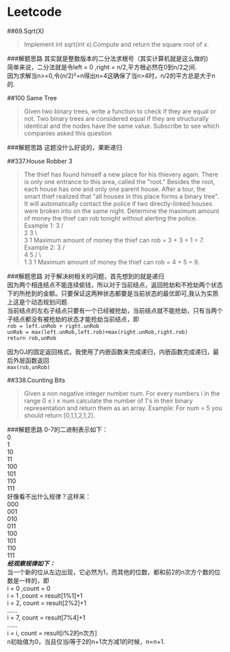 # Leetcode

##69.Sqrt(X)
>Implement int sqrt(int x).Compute and return the square root of x.

###解题思路
其实就是整数版本的二分法求根号（其实计算机就是这么做的)  
简单来说，二分法就是令left = 0 ,right = n/2,平方根必然在0到n/2之间.  
因为求解当n>=0,令(n/2)²=n得出n=4这确保了当n>4时，n/2的平方总是大于n的.  

##100 Same Tree
>Given two binary trees, write a function to check if they are equal or not.
Two binary trees are considered equal if they are structurally identical and the nodes have the same value.
Subscribe to see which companies asked this question

###解题思路
这题没什么好说的，果断递归  

##337.House Robber 3
>The thief has found himself a new place for his thievery again. There is only one entrance to this area, called the "root." Besides the root, each house has one and only one parent house. After a tour, the smart thief realized that "all houses in this place forms a binary tree". It will automatically contact the police if two directly-linked houses were broken into on the same night.
Determine the maximum amount of money the thief can rob tonight without alerting the police.
Example 1:
     3
    / \
   2   3
    \   \
     3   1
Maximum amount of money the thief can rob = 3 + 3 + 1 = 7.
Example 2:
     3
    / \
   4   5
  / \   \
 1   3   1
Maximum amount of money the thief can rob = 4 + 5 = 9.

###解题思路
对于解决树相关的问题，首先想到的就是递归  
因为两个相连结点不能连续偷钱，所以对于当前结点，返回抢劫和不抢劫两个状态下的所抢到的金额。只要保证这两种状态都要是当前状态的最优即可,我认为实质上这是个动态规划问题.  
当前结点的左右子结点只要有一个已经被抢劫，当前结点就不能抢劫，只有当两个子结点都没有被抢劫的状态才能抢劫当前结点，即  
    `rob = left.unRob + right.unRob`  
    `unRob = max(left.unRob,left.rob)+max(right.unRob,right.rob)`  
    `return rob,unRob`  

因为OJ的固定返回格式，我使用了内嵌函数来完成递归，内嵌函数完成递归，最后外层函数返回  
`max(rob,unRob)`


##338.Counting Bits
>Given a non negative integer number num. For every numbers i in the range 0 ≤ i ≤ num calculate the number of 1's in their binary representation and return them as an array.
Example:
For num = 5 you should return [0,1,1,2,1,2].

###解题思路
0-7的二进制表示如下：  
0  
1  
10  
11  
100  
101  
110  
111  
好像看不出什么规律？这样来：  
000  
001  
010  
011  
100  
101  
110  
111  
***经观察规律如下：***  
当一个新的位从左边出现，它必然为1，而其他的位数，都和前2的n次方个数的位数是一样的，即  
i = 0 ,count = 0  
i = 1 ,count = result[1%1]+1  
i = 2, count = result[2%2]+1  
......  
i = 7, count = result[7%4]+1   
......  
i = i, count = result[i%2的n次方]  
n初始值为0，当且仅当i等于2的n+1次方减1的时候，n=n+1.

